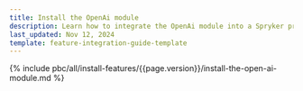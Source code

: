 ```yaml
---
title: Install the OpenAi module
description: Learn how to integrate the OpenAi module into a Spryker project.
last_updated: Nov 12, 2024
template: feature-integration-guide-template
---
```


{% include pbc/all/install-features/{{page.version}}/install-the-open-ai-module.md %} <!-- To edit, see /_includes/pbc/all/install-features/202410.0/install-the-open-ai-module.md -->